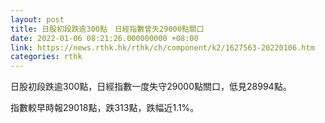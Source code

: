 ```yaml
---
layout: post
title: 日股初段跌逾300點　日經指數曾失29000點關口
date: 2022-01-06 08:21:26.000000000 +08:00
link: https://news.rthk.hk/rthk/ch/component/k2/1627563-20220106.htm
categories: rthk
---
```


日股初段跌逾300點，日經指數一度失守29000點關口，低見28994點。

指數較早時報29018點，跌313點，跌幅近1.1%。
